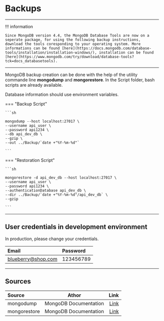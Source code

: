 # Backups

<hr/>
!!! information

    Since MongoDB version 4.4, the MongoDB Database Tools are now on a seperate package, for using the following backup instructions, download the tools coresponding to your operating system. More informations can be found [here](https://docs.mongodb.com/database-tools/installation/installation-windows/), installation can be found [here](https://www.mongodb.com/try/download/database-tools?tck=docs_databasetools).

<hr/>

MongoDB backup creation can be done with the help of the utility commande line <b>mongodump</b> and <b>mongorestore</b>. In the Script folder, bash scripts are already available.

Database information should use environment variables.

=== "Backup Script"

    ```sh

    mongodump --host localhost:27017 \
    --username api_user \
    --password api1234 \
    --db api_dev_db \
    --gzip \
    --out ../Backup/`date +"%Y-%m-%d"`

    ```

=== "Restoration Script"

    ```sh

    mongorestore -d api_dev_db --host localhost:27017 \
    --username api_user \
    --password api1234 \
    --authenticationDatabase api_dev_db \
    --dir ../Backup/`date +"%Y-%m-%d"/api_dev_db` \
    --gzip

    ```

<hr/>

## User credentials in development environment

In production, please change your credentials.

|Email|Password|
|:---|:---|
|blueberry@shop.com|123456789|

<hr/>

## Sources

| Source       |         Athor         |                                                          Link |
| :----------- | :-------------------: | ------------------------------------------------------------: |
| mongodump    | MongoDB Documentation | [Link](https://docs.mongodb.com/database-tools/mongorestore/) |
| mongorestore | MongoDB Documentation |   [Link](https://docs.mongodb.com/database-tools/mongodump//) |
